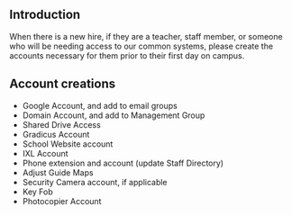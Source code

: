 ## Introduction
When there is a new hire, if they are a teacher, staff member, or someone who will be needing access to our common systems, please create the accounts necessary for them prior to their first day on campus.

## Account creations
* Google Account, and add to email groups
* Domain Account, and add to Management Group
* Shared Drive Access
* Gradicus Account
* School Website account
* IXL Account
* Phone extension and account (update Staff Directory)
* Adjust Guide Maps
* Security Camera account, if applicable
* Key Fob
* Photocopier Account
